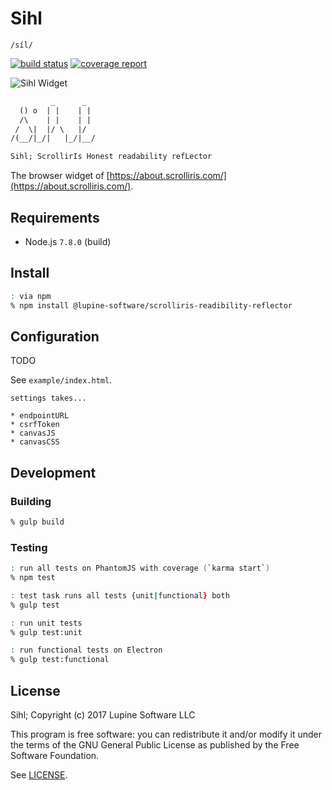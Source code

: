 # Sihl

`/síl/`

[![build status](https://gitlab.com/lupine-software/sihl/badges/master/build.svg)](
https://gitlab.com/lupine-software/sihl/commits/master) [![coverage report](
https://gitlab.com/lupine-software/sihl/badges/master/coverage.svg)](
https://gitlab.com/lupine-software/sihl/commits/master)

![Sihl Widget](https://gitlab.com/lupine-software/sihl/raw/master/sihl/example/img/sihl-widget.png)

```txt
         _      _
  () o  | |    | |
  /\    | |    | |
 /  \|  |/ \   |/
/(__/|_/|   |_/|__/

Sihl; ScrollirIs Honest readability refLector
```

The browser widget of [https://about.scrolliris.com/](https://about.scrolliris.com/).


## Requirements

* Node.js `7.8.0` (build)


## Install

```zsh
: via npm
% npm install @lupine-software/scrolliris-readibility-reflector
```

## Configuration

TODO

See `example/index.html`.

```
settings takes...

* endpointURL
* csrfToken
* canvasJS
* canvasCSS
```


## Development

### Building

```zsh
% gulp build
```

### Testing

```zsh
: run all tests on PhantomJS with coverage (`karma start`)
% npm test

: test task runs all tests {unit|functional} both
% gulp test

: run unit tests
% gulp test:unit

: run functional tests on Electron
% gulp test:functional
```


## License

Sihl; Copyright (c) 2017 Lupine Software LLC

This program is free software: you can redistribute it and/or modify it
under the terms of the GNU General Public License as published by the
Free Software Foundation.

See [LICENSE](LICENSE).
